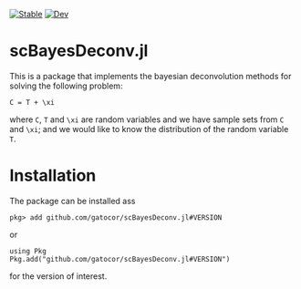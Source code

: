 
[![Stable](https://img.shields.io/badge/docs-stable-blue.svg)](https://gatocor.github.io/scBayesDeconv.jl/stable/)
[![Dev](https://img.shields.io/badge/docs-dev-blue.svg)](https://gatocor.github.io/scBayesDeconv.jl/dev/)
# scBayesDeconv.jl

This is a package that implements the bayesian deconvolution methods for solving the following problem:

 ``C = T + \xi``

where ``C``, ``T`` and ``\xi`` are random variables and we have sample sets from ``C`` and ``\xi``; and we would like to know the distribution of the random variable ``T``.

# Installation

The package can be installed ass

```
pkg> add github.com/gatocor/scBayesDeconv.jl#VERSION
```

or 

```
using Pkg
Pkg.add("github.com/gatocor/scBayesDeconv.jl#VERSION")
```
for the version of interest.

